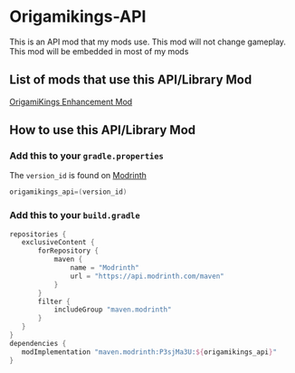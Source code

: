 # Origamikings-API
This is an API mod that my mods use. This mod will not change gameplay. This mod will be embedded in most of my mods


## List of mods that use this API/Library Mod
[OrigamiKings Enhancement Mod](https://modrinth.com/mod/origamikings-enhancement-mod)

## How to use this API/Library Mod
### Add this to your `gradle.properties`
The `version_id` is found on [Modrinth](https://modrinth.com/mod/origamikings-api/versions)
```gradle
origamikings_api=(version_id)
```
### Add this to your `build.gradle`
 ```gradle
 repositories {
    exclusiveContent {
        forRepository {
            maven {
                name = "Modrinth"
                url = "https://api.modrinth.com/maven"
            }
        }
        filter {
            includeGroup "maven.modrinth"
        }
    }
}
dependencies {
    modImplementation "maven.modrinth:P3sjMa3U:${origamikings_api}"
}
 ```
